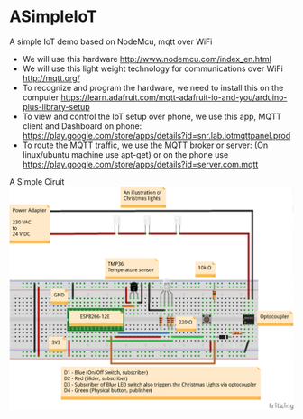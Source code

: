 # ASimpleIoT
A simple IoT demo based on NodeMcu, mqtt over WiFi

* We will use this hardware http://www.nodemcu.com/index_en.html
* We will use this light weight technology for communications over WiFi http://mqtt.org/
* To recognize and program the hardware, we need to install this on the computer https://learn.adafruit.com/mqtt-adafruit-io-and-you/arduino-plus-library-setup
* To view and control the IoT setup over phone, we use this app, MQTT client and Dashboard on phone: https://play.google.com/store/apps/details?id=snr.lab.iotmqttpanel.prod
* To route the MQTT traffic, we use the MQTT broker or server: (On linux/ubuntu machine use apt-get) or on the phone use https://play.google.com/store/apps/details?id=server.com.mqtt

A Simple Ciruit
![A simple circuit diagram](https://github.com/Django0/ASimpleIoT/blob/master/ASimpleIoTCircuitDiagram_bb.png)
